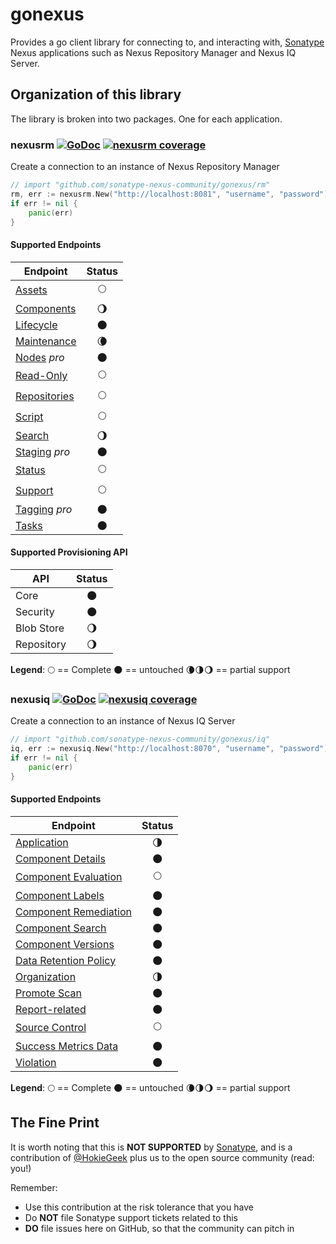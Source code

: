 # gonexus

Provides a go client library for connecting to, and interacting with, [Sonatype](//www.sonatype.com) Nexus applications such as Nexus Repository Manager and Nexus IQ Server.

## Organization of this library
The library is broken into two packages. One for each application.

### nexusrm [![GoDoc](http://godoc.org/github.com/sonatype-nexus-community/gonexus/rm?status.png)](http://godoc.org/github.com/sonatype-nexus-community/gonexus/rm) [![nexusrm coverage](https://gocover.io/_badge/github.com/sonatype-nexus-community/gonexus/rm?0 "nexusrm coverage")](http://gocover.io/github.com/sonatype-nexus-community/gonexus/rm)

Create a connection to an instance of Nexus Repository Manager
```go
// import "github.com/sonatype-nexus-community/gonexus/rm"
rm, err := nexusrm.New("http://localhost:8081", "username", "password")
if err != nil {
    panic(err)
}
```

#### Supported Endpoints
| Endpoint |  Status  |
|----------|:--------:|
| [Assets](https://help.sonatype.com/repomanager3/rest-and-integration-api/assets-api) | :full_moon: |
| [Components](https://help.sonatype.com/repomanager3/rest-and-integration-api/components-api) | :waning_gibbous_moon: |
| [Lifecycle](https://help.sonatype.com/repomanager3/rest-and-integration-api/lifecycle-api) | :new_moon: |
| [Maintenance](https://help.sonatype.com/repomanager3/rest-and-integration-api/maintenance-api) | :waning_crescent_moon: |
| [Nodes](https://help.sonatype.com/repomanager3/rest-and-integration-api/nodes-api) *pro* | :new_moon: |
| [Read-Only](https://help.sonatype.com/repomanager3/rest-and-integration-api/read-only-api) | :full_moon: |
| [Repositories](https://help.sonatype.com/repomanager3/rest-and-integration-api/repositories-api) | :full_moon: |
| [Script](https://help.sonatype.com/repomanager3/rest-and-integration-api/script-api) | :full_moon: |
| [Search](https://help.sonatype.com/repomanager3/rest-and-integration-api/search-api) | :waning_gibbous_moon: |
| [Staging](https://help.sonatype.com/repomanager3/staging) *pro* | :new_moon: |
| [Status](https://help.sonatype.com/repomanager3/rest-and-integration-api/status-api) | :full_moon: |
| [Support](https://help.sonatype.com/repomanager3/rest-and-integration-api/support-api) | :full_moon: |
| [Tagging](https://help.sonatype.com/repomanager3/tagging) *pro* | :new_moon: |
| [Tasks](https://help.sonatype.com/repomanager3/rest-and-integration-api/tasks-api) | :new_moon: |

#### Supported Provisioning API
| API |  Status  |
|-----|:--------:|
| Core | :new_moon: |
| Security | :new_moon: |
| Blob Store | :waning_gibbous_moon: |
| Repository | :waning_gibbous_moon: |

**Legend**: :full_moon: == Complete :new_moon: == untouched :waning_crescent_moon::last_quarter_moon::waning_gibbous_moon: == partial support

### nexusiq [![GoDoc](http://godoc.org/github.com/sonatype-nexus-community/gonexus/iq?status.png)](http://godoc.org/github.com/sonatype-nexus-community/gonexus/iq) [![nexusiq coverage](https://gocover.io/_badge/github.com/sonatype-nexus-community/gonexus/iq?0 "nexusiq coverage")](http://gocover.io/github.com/sonatype-nexus-community/gonexus/iq)

Create a connection to an instance of Nexus IQ Server
```go
// import "github.com/sonatype-nexus-community/gonexus/iq"
iq, err := nexusiq.New("http://localhost:8070", "username", "password")
if err != nil {
    panic(err)
}

```
#### Supported Endpoints
| Endpoint |  Status  |
|----------|:--------:|
| [Application](https://help.sonatype.com/iqserver/automating/rest-apis/application-rest-apis---v2) | :last_quarter_moon: |
| [Component Details](https://help.sonatype.com/iqserver/automating/rest-apis/component-details-rest-api---v2) | :new_moon: |
| [Component Evaluation](https://help.sonatype.com/iqserver/automating/rest-apis/component-evaluation-rest-apis---v2) | :full_moon: |
| [Component Labels](https://help.sonatype.com/iqserver/automating/rest-apis/component-labels-rest-api---v2) | :new_moon: |
| [Component Remediation](https://help.sonatype.com/iqserver/automating/rest-apis/component-remediation-rest-api---v2) | :new_moon: |
| [Component Search](https://help.sonatype.com/iqserver/automating/rest-apis/component-search-rest-apis---v2) | :new_moon: |
| [Component Versions](https://help.sonatype.com/iqserver/automating/rest-apis/component-versions-rest-api---v2) | :new_moon: |
| [Data Retention Policy](https://help.sonatype.com/iqserver/automating/rest-apis/data-retention-policy-rest-api---v2) | :new_moon: |
| [Organization](https://help.sonatype.com/iqserver/automating/rest-apis/organization-rest-apis---v2) | :last_quarter_moon: |
| [Promote Scan](https://help.sonatype.com/iqserver/automating/rest-apis/promote-scan-rest-api---v2) | :new_moon: |
| [Report-related](https://help.sonatype.com/iqserver/automating/rest-apis/report-related-rest-apis---v2) | :new_moon: |
| [Source Control](https://help.sonatype.com/integrations/nexus-iq-for-github) | :full_moon: |
| [Success Metrics Data](https://help.sonatype.com/iqserver/automating/rest-apis/success-metrics-data-rest-api---v2) | :new_moon: |
| [Violation](https://help.sonatype.com/iqserver/automating/rest-apis/violation-rest-api---v2) | :new_moon: |

**Legend**: :full_moon: == Complete :new_moon: == untouched :waning_crescent_moon::last_quarter_moon::waning_gibbous_moon: == partial support

## The Fine Print
It is worth noting that this is **NOT SUPPORTED** by [Sonatype](//www.sonatype.com), and is a contribution of [@HokieGeek](https://github.com/HokieGeek)
plus us to the open source community (read: you!)

Remember:

* Use this contribution at the risk tolerance that you have
* Do **NOT** file Sonatype support tickets related to this
* **DO** file issues here on GitHub, so that the community can pitch in
